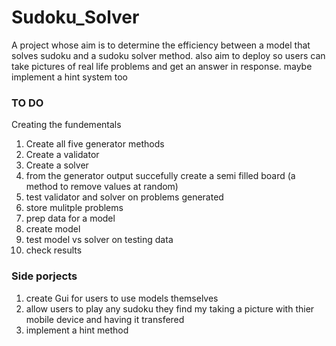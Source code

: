 # Sudoku_Solver
A project whose aim is to determine the efficiency between a model that solves sudoku and a sudoku solver method. also aim to deploy so users can take pictures of real life problems and get an answer in response. maybe implement a hint system too
<br>
### TO DO

Creating the fundementals
1. Create all five generator methods
2. Create a validator
3. Create a solver
4. from the generator output succefully create a semi filled board (a method to remove values at random)
5. test validator and solver on problems generated
6. store mulitple problems
7. prep data for a model
8. create model
9. test model vs solver on testing data
10. check results

### Side porjects

1. create Gui for users to use models themselves
2. allow users to play any sudoku they find my taking a picture with thier mobile device and having it transfered
3. implement a hint method
